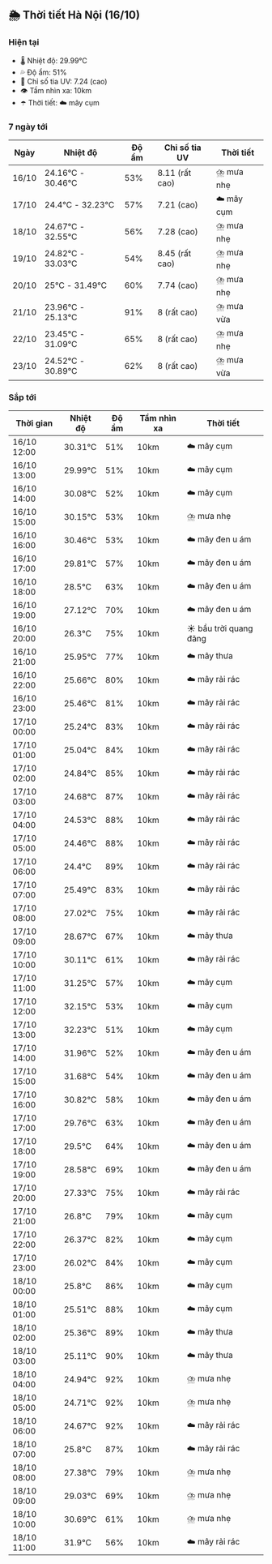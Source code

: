 ## 🌦️ Thời tiết Hà Nội (16/10)

### Hiện tại

- 🌡️ Nhiệt độ: 29.99℃
- 💦 Độ ẩm: 51%
- 🌟 Chỉ số tia UV: 7.24 (cao)
- 👁️ Tầm nhìn xa: 10km
- ☂️ Thời tiết: ☁️ mây cụm

### 7 ngày tới

| Ngày | Nhiệt độ | Độ ẩm | Chỉ số tia UV | Thời tiết |
| --- | --- | --- | --- | --- |
| 16/10 | 24.16℃ - 30.46℃ | 53% | 8.11 (rất cao) | ⛈️ mưa nhẹ |
| 17/10 | 24.4℃ - 32.23℃ | 57% | 7.21 (cao) | ☁️ mây cụm |
| 18/10 | 24.67℃ - 32.55℃ | 56% | 7.28 (cao) | ⛈️ mưa nhẹ |
| 19/10 | 24.82℃ - 33.03℃ | 54% | 8.45 (rất cao) | ⛈️ mưa nhẹ |
| 20/10 | 25℃ - 31.49℃ | 60% | 7.74 (cao) | ⛈️ mưa nhẹ |
| 21/10 | 23.96℃ - 25.13℃ | 91% | 8 (rất cao) | ⛈️ mưa vừa |
| 22/10 | 23.45℃ - 31.09℃ | 65% | 8 (rất cao) | ⛈️ mưa nhẹ |
| 23/10 | 24.52℃ - 30.89℃ | 62% | 8 (rất cao) | ⛈️ mưa vừa |

### Sắp tới

| Thời gian | Nhiệt độ | Độ ẩm | Tầm nhìn xa | Thời tiết |
| --- | --- | --- | --- | --- |
| 16/10 12:00 | 30.31℃ | 51% | 10km | ☁️ mây cụm |
| 16/10 13:00 | 29.99℃ | 51% | 10km | ☁️ mây cụm |
| 16/10 14:00 | 30.08℃ | 52% | 10km | ☁️ mây cụm |
| 16/10 15:00 | 30.15℃ | 53% | 10km | ⛈️ mưa nhẹ |
| 16/10 16:00 | 30.46℃ | 53% | 10km | ☁️ mây đen u ám |
| 16/10 17:00 | 29.81℃ | 57% | 10km | ☁️ mây đen u ám |
| 16/10 18:00 | 28.5℃ | 63% | 10km | ☁️ mây đen u ám |
| 16/10 19:00 | 27.12℃ | 70% | 10km | ☁️ mây đen u ám |
| 16/10 20:00 | 26.3℃ | 75% | 10km | ☀️ bầu trời quang đãng |
| 16/10 21:00 | 25.95℃ | 77% | 10km | ☁️ mây thưa |
| 16/10 22:00 | 25.66℃ | 80% | 10km | ☁️ mây rải rác |
| 16/10 23:00 | 25.46℃ | 81% | 10km | ☁️ mây rải rác |
| 17/10 00:00 | 25.24℃ | 83% | 10km | ☁️ mây rải rác |
| 17/10 01:00 | 25.04℃ | 84% | 10km | ☁️ mây rải rác |
| 17/10 02:00 | 24.84℃ | 85% | 10km | ☁️ mây rải rác |
| 17/10 03:00 | 24.68℃ | 87% | 10km | ☁️ mây rải rác |
| 17/10 04:00 | 24.53℃ | 88% | 10km | ☁️ mây rải rác |
| 17/10 05:00 | 24.46℃ | 88% | 10km | ☁️ mây rải rác |
| 17/10 06:00 | 24.4℃ | 89% | 10km | ☁️ mây rải rác |
| 17/10 07:00 | 25.49℃ | 83% | 10km | ☁️ mây rải rác |
| 17/10 08:00 | 27.02℃ | 75% | 10km | ☁️ mây rải rác |
| 17/10 09:00 | 28.67℃ | 67% | 10km | ☁️ mây thưa |
| 17/10 10:00 | 30.11℃ | 61% | 10km | ☁️ mây rải rác |
| 17/10 11:00 | 31.25℃ | 57% | 10km | ☁️ mây cụm |
| 17/10 12:00 | 32.15℃ | 53% | 10km | ☁️ mây cụm |
| 17/10 13:00 | 32.23℃ | 51% | 10km | ☁️ mây cụm |
| 17/10 14:00 | 31.96℃ | 52% | 10km | ☁️ mây đen u ám |
| 17/10 15:00 | 31.68℃ | 54% | 10km | ☁️ mây đen u ám |
| 17/10 16:00 | 30.82℃ | 58% | 10km | ☁️ mây đen u ám |
| 17/10 17:00 | 29.76℃ | 63% | 10km | ☁️ mây đen u ám |
| 17/10 18:00 | 29.5℃ | 64% | 10km | ☁️ mây đen u ám |
| 17/10 19:00 | 28.58℃ | 69% | 10km | ☁️ mây đen u ám |
| 17/10 20:00 | 27.33℃ | 75% | 10km | ☁️ mây rải rác |
| 17/10 21:00 | 26.8℃ | 79% | 10km | ☁️ mây cụm |
| 17/10 22:00 | 26.37℃ | 82% | 10km | ☁️ mây cụm |
| 17/10 23:00 | 26.02℃ | 84% | 10km | ☁️ mây cụm |
| 18/10 00:00 | 25.8℃ | 86% | 10km | ☁️ mây cụm |
| 18/10 01:00 | 25.51℃ | 88% | 10km | ☁️ mây cụm |
| 18/10 02:00 | 25.36℃ | 89% | 10km | ☁️ mây thưa |
| 18/10 03:00 | 25.11℃ | 90% | 10km | ☁️ mây thưa |
| 18/10 04:00 | 24.94℃ | 92% | 10km | ⛈️ mưa nhẹ |
| 18/10 05:00 | 24.71℃ | 92% | 10km | ⛈️ mưa nhẹ |
| 18/10 06:00 | 24.67℃ | 92% | 10km | ☁️ mây rải rác |
| 18/10 07:00 | 25.8℃ | 87% | 10km | ☁️ mây rải rác |
| 18/10 08:00 | 27.38℃ | 79% | 10km | ⛈️ mưa nhẹ |
| 18/10 09:00 | 29.03℃ | 69% | 10km | ⛈️ mưa nhẹ |
| 18/10 10:00 | 30.69℃ | 61% | 10km | ⛈️ mưa nhẹ |
| 18/10 11:00 | 31.9℃ | 56% | 10km | ☁️ mây rải rác |
